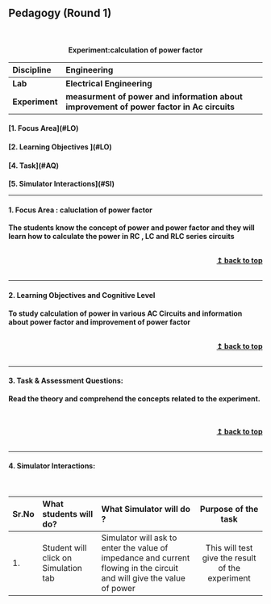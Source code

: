 ## Pedagogy (Round 1)
<p align="center">
<br>
<br>
<b> Experiment:calculation of power factor   <a name="top"></a> <br>
</p>

<b>Discipline | <b>Engineering
:--|:--|
<b> Lab | <b> Electrical Engineering
<b> Experiment|     <b>  measurment of power and information about improvement of power factor in Ac circuits

<h4> [1. Focus Area](#LO)
<h4> [2. Learning Objectives ](#LO)
<h4> [4. Task](#AQ)
<h4> [5. Simulator Interactions](#SI)
<hr>

<a name="LO"></a>
#### 1. Focus Area : caluclation of power factor
The students know the concept of power and power factor and they will learn how to calculate the power in  RC , LC and  RLC series circuits

<br/>
<div align="right">
    <b><a href="#top">↥ back to top</a></b>
</div>
<br/>
<hr>

<a name="LO"></a>
#### 2. Learning Objectives and Cognitive Level

To study calculation of power in various AC Circuits and information about power factor and improvement of power factor 



<br/>
<div align="right">
    <b><a href="#top">↥ back to top</a></b>
</div>
<br/>
<hr>

<a name="IS"></a>

#### 3. Task & Assessment Questions:

Read the theory and comprehend the concepts related to the experiment. 
<br>

<br>

<br/>
<div align="right">
    <b><a href="#top">↥ back to top</a></b>
</div>
<br/>
<hr>

<a name="SI"></a>

#### 4. Simulator Interactions:
<br>

Sr.No | What students will do? | What Simulator will do ? | Purpose of the task
:--|:--|:--|:--:
1.| Student will click on Simulation tab | Simulator will ask to enter the value of impedance and current flowing in the circuit and will give the value of power | This will test give the result of the experiment 
